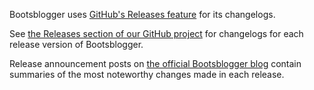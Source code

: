 Bootsblogger uses [GitHub's Releases feature](https://github.com/blog/1547-release-your-software) for its changelogs.

See [the Releases section of our GitHub project](https://github.com/bootsblogger/bootsblogger/releases) for changelogs for each release version of Bootsblogger.

Release announcement posts on [the official Bootsblogger blog](https://bootsblogggerblog.blogspot.com) contain summaries of the most noteworthy changes made in each release.
